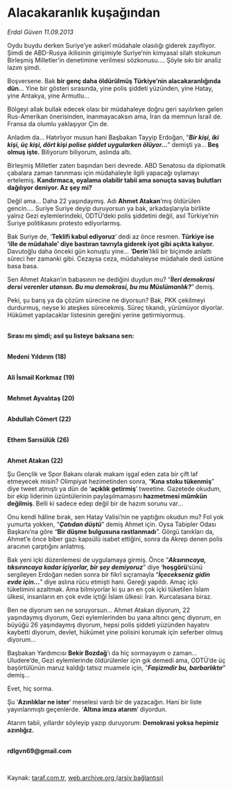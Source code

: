 # Alacakaranlık kuşağından

*Erdal Güven 11.09.2013*

<div class="yazi"><p>Oydu buydu derken Suriye’ye askerî müdahale olasılığı giderek zayıflıyor. Şimdi de ABD-Rusya ikilisinin girişimiyle Suriye’nin kimyasal silah stokunun Birleşmiş Milletler’in denetimine verilmesi sözkonusu.... Şöyle sıkı bir analiz lazım şimdi.</p>
<p>Boşversene. Bak <b>bir genç daha öldürülmüş Türkiye’nin alacakaranlığında dün</b>... Yine bir gösteri sırasında, yine polis şiddeti yüzünden, yine Hatay, yine Antakya, yine Armutlu...</p>
<p>Bölgeyi allak bullak edecek olası bir müdahaleye doğru geri sayılırken gelen Rus-Amerikan önerisinden, inanmayacaksın ama, İran da memnun İsrail de. Fransa da olumlu yaklaşıyor Çin de.</p>
<p>Anladım da... Hatırlıyor musun hani Başbakan Tayyip Erdoğan, “<b><i>Bir kişi, iki kişi, üç kişi, dört kişi polise şiddet uygularken ölüyor...</i></b>” demişti ya...<b> Beş olmuş işte</b><b>.</b> Biliyorum biliyorum, aslında altı. </p>
<p>Birleşmiş Milletler zaten başından beri devrede. ABD Senatosu da diplomatik çabalara zaman tanınması için müdahaleyle ilgili yapacağı oylamayı ertelemiş. <b>Kandırmaca, oyalama olabilir tabii ama sonuçta savaş bulutları dağılıyor deniyor. Az şey mi?</b></p>
<p>Değil ama... Daha 22 yaşındaymış. Adı <b>Ahmet Atakan</b>’mış öldürülen gencin.... Suriye Suriye deyip duruyorsun ya bak, arkadaşlarıyla birlikte yalnız Gezi eylemlerindeki, ODTÜ’deki polis şiddetini değil, asıl Türkiye’nin Suriye politikasını protesto ediyorlarmış.</p>
<p>Bak Suriye de, ‘<b>Teklifi kabul ediyoruz</b>’<b> </b>dedi az önce resmen. <b>Türkiye ise ‘ille de müdahale’ diye bastıran tavrıyla giderek iyot gibi açıkta kalıyor.</b> Davutoğlu daha önceki gün konuştu yine... ‘<b>Derin</b>’likli bir biçimde anlattı süreci her zamanki gibi. Cezaysa ceza, müdahaleyse müdahale dedi üstüne basa basa.</p>
<p>Sen Ahmet Atakan’ın babasının ne dediğini duydun mu? “<b><i>İleri demokrasi dersi verenler utansın. Bu mu demokrasi, bu mu Müslümanlık?</i></b>”<b> </b>demiş.</p>
<p>Peki, şu barış ya da çözüm sürecine ne diyorsun? Bak, PKK çekilmeyi durdurmuş, neyse ki ateşkes sürecekmiş. Süreç tıkandı, yürümüyor diyorlar. Hükümet yapılacaklar listesinin gereğini yerine getirmiyormuş.</p>
<p><b><br/>Sırası mı şimdi; asıl şu listeye baksana sen: </b></p>
<p><b><br/>M</b><b>edeni Yıldırım (18)</b></p>
<p><b><br/>Ali İsmail Korkmaz (19)</b></p>
<p><b><br/>Mehmet Ayvalıtaş (20)</b></p>
<p><b><br/>Abdullah Cömert (22)</b></p>
<p><b><br/>Ethem Sarısülük (26)</b></p>
<p><b><br/>Ahmet Atakan (22) </b></p>
<p>Şu Gençlik ve Spor Bakanı olarak makam işgal eden zata bir çift laf etmeyecek misin? Olimpiyat hezimetinden sonra, “<b>Kına stoku tükenmiş</b>” diye tweet atmıştı ya dün de ‘<b>açıklık getirmiş</b>’ tweetine. Gazetede okudum, bir ekip liderinin üzüntülerinin<b> </b>paylaşılmamasını<b> hazmetmesi mümkün değilmiş</b>. Belli ki sadece edep değil bir de hazım sorunu var...</p>
<p>Onu kendi hâline bırak, sen Hatay Valisi’nin ne yaptığını okudun mu? Fol yok yumurta yokken, “<b><i>Çatıdan düştü</i></b>” demiş Ahmet için. Oysa Tabipler Odası Başkanı’na göre “<b>Bir düşme bulgusuna rastlanmadı</b>”. Görgü tanıkları da, Ahmet’e önce biber gazı kapsülü isabet ettiğini, sonra da Akrep denen polis aracının çarptığını anlatmış.</p>
<p>Bak yeni içki düzenlemesi de uygulamaya girmiş. Önce “<b><i>Aksırıncaya, tıksırıncaya kadar içiyorlar, bir şey demiyoruz</i></b>” diye ‘<b>hoşgörü</b>’sünü sergileyen Erdoğan neden sonra bir fikrî sıçramayla “<b><i>İçecekseniz gidin evde için...</i></b>” diye aslına rücu etmişti hani. Gereği yapıldı. Amaç içki tüketimini azaltmak. Ama bilmiyorlar ki şu an en çok içki tüketilen İslam ülkesi, insanların en çok evde içtiği İslam ülkesi: İran. Kurcalasana biraz.</p>
<p>Ben ne diyorum sen ne soruyorsun... Ahmet Atakan diyorum, 22 yaşındaymış diyorum, Gezi eylemlerinden bu yana altıncı genç diyorum, en büyüğü 26 yaşındaymış diyorum, hepsi polis şiddeti yüzünden hayatını kaybetti diyorum, devlet, hükümet yine polisini korumak için seferber olmuş diyorum...</p>
<p>Başbakan Yardımcısı <b>Bekir Bozdağ</b>’ı da hiç sormayayım o zaman... Uludere’de, Gezi eylemlerinde öldürülenler için gık demedi ama, ODTÜ’de üç başörtülünün maruz kaldığı tatsız muamele için, “<b><i>Faşizmdir bu, barbarlıktır</i></b>” demiş...</p>
<p>Evet, hiç sorma.</p>
<p>Şu ‘<b>Azınlıklar ne ister</b>’<b> </b>meselesi vardı bir de yazacağın. Hani bir liste yayınlanmıştı geçenlerde. ‘<b>Altına imza atarım</b>’<b> </b>diyordun.</p>
<p>Atarım tabii, yıllardır söyleyip yazıp duruyorum: <b>Demokrasi yoksa hepimiz azınlığız.</b></p><b>
<p><br/>rdlgvn69@gmail.com</p>
<p></p></b> 
</div>

Kaynak: [taraf.com.tr](http://www.taraf.com.tr:80/erdal-guven/makale-alacakaranlik-kusagindan.htm), [web.archive.org (arşiv bağlantısı)](http://web.archive.org/web/20130914145546/http://www.taraf.com.tr:80/erdal-guven/makale-alacakaranlik-kusagindan.htm)
